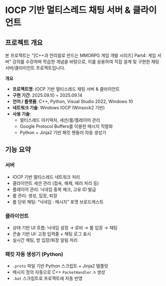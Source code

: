# IOCP 기반 멀티스레드 채팅 서버 & 클라이언트

## 프로젝트 개요
본 프로젝트는 "[C++과 언리얼로 만드는 MMORPG 게임 개발 시리즈] Part4: 게임 서버" 강의를 수강하며 학습한 개념을 바탕으로, 이를 응용하여 직접 설계 및 구현한 채팅 서버/클라이언트 프로젝트입니다.

**개요**

- **프로젝트명**: IOCP 기반 멀티스레드 채팅 서버 & 클라이언트  
- **구현 기간**: 2025.09.10 ~ 2025.09.14  
- **언어 / 플랫폼**: C++, Python, Visual Studio 2022, Windows 10  
- **네트워크 기술**: Windows IOCP (Winsock2 기반)  
- **사용 기술**:
  - 멀티스레드 아키텍처, 세션/룸/플레이어 관리
  - Google Protocol Buffers를 이용한 메시지 직렬화
  - Python + Jinja2 기반 패킷 핸들러 자동 생성기

## 기능 요약

### 서버
- IOCP 기반 멀티스레드 네트워크 처리  
- 클라이언트 세션 관리 (접속, 해제, 에러 처리 등)  
- 플레이어 관리: 닉네임 중복 체크, 고유 ID 발급  
- 룸 관리: 생성, 입장, 퇴장  
- 룸 단위 채팅: “닉네임 : 메시지” 포맷 브로드캐스트

### 클라이언트
- 상태 기반 UI 흐름: 닉네임 설정 → 로비 → 룸 입장 → 채팅  
- 콘솔 기반 UI: 고정 입력줄 + 채팅 로그 표시  
- 실시간 채팅, 방 입장/퇴장 알림 처리

### 패킷 자동 생성기 (Python)
- `.proto` 파일 기반 Python 스크립트 + Jinja2 템플릿  
- 메시지 정의 자동으로 C++ `PacketHandler.h` 생성  
- `.bat` 스크립트로 프로젝트에 자동 반영
